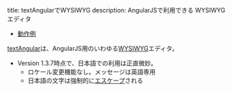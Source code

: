 title: textAngularでWYSIWYG
description: AngularJSで利用できる WYSIWYGエディタ

- [動作例](${contextRoot}/textangular.html)

[textAngular](http://textangular.com/)は、AngularJS用のいわゆる[WYSIWYG](http://ja.wikipedia.org/wiki/WYSIWYG)エディタ。

- Version 1.3.7時点で、日本語での利用は正直微妙。
    - ロケール変更機能なし。メッセージは英語専用
    - 日本語の文字は強制的に[エスケープ](http://ja.wikipedia.org/wiki/文字参照)される

